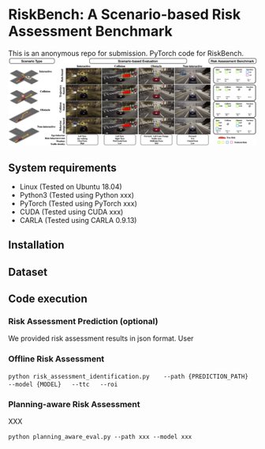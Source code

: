# RiskBench: A Scenario-based Risk Assessment Benchmark
This is an anonymous repo for submission.
PyTorch code for RiskBench.
![RiskBench](images/teaser2.png)

## System requirements
- Linux (Tested on Ubuntu 18.04)
- Python3 (Tested using Python xxx)
- PyTorch (Tested using PyTorch xxx)
- CUDA (Tested using CUDA xxx)
- CARLA (Tested using CARLA 0.9.13)

## Installation

## Dataset

## Code execution

### Risk Assessment Prediction (optional)
We provided risk assessment results in json format. User 

### Offline Risk Assessment
```
python risk_assessment_identification.py    --path {PREDICTION_PATH}   --model {MODEL}   --ttc   --roi
```

### Planning-aware Risk Assessment
XXX
```
python planning_aware_eval.py --path xxx --model xxx 
```

